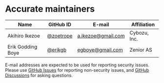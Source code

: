 # Accurate maintainers

| Name              | GitHub ID                                | E-mail             | Affiliation  |
|-------------------|------------------------------------------|--------------------|--------------|
| Akihiro Ikezoe    | [@zoetrope](https://github.com/zoetrope) | a.ikezoe@gmail.com | Cybozu, Inc. |
| Erik Godding Boye    | [@erikgb](https://github.com/erikgb) | egboye@gmail.com | Zenior AS |


E-mail addresses are expected to be used for reporting security issues. \
Please use [GitHub Issues](https://github.com/cybozu-go/accurate/issues) for reporting non-security issues,
and [GitHub Discussions](https://github.com/cybozu-go/accurate/discussions) for asking questions.
